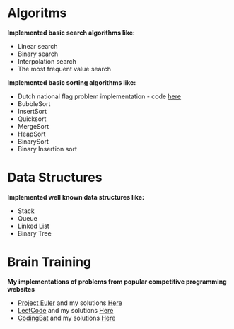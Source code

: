 # Algoritms

**Implemented basic search algorithms like:**
* Linear search
* Binary search
* Interpolation search
* The most frequent value search

**Implemented basic sorting algorithms like:**
* Dutch national flag problem implementation - code [here](https://github.com/kuzxnia/algoritms/blob/master/computer_science/algoritms/sorting/flag.py)
* BubbleSort
* InsertSort
* Quicksort
* MergeSort
* HeapSort
* BinarySort
* Binary Insertion sort

# Data Structures

**Implemented well known data structures like:**
* Stack
* Queue
* Linked List
* Binary Tree

# Brain Training

**My implementations of problems from popular competitive programming websites**
* [Project Euler](https://projecteuler.net/) and my solutions [Here](https://github.com/kuzxnia/algoritms/blob/master/brain_training/euler)
* [LeetCode](https://leetcode.com/) and my solutions [Here](https://github.com/kuzxnia/algoritms/blob/master/brain_training/leetcode)
* [CodingBat](https://codingbat.com/java) and my solutions [Here](https://github.com/kuzxnia/codingBat-solutions)